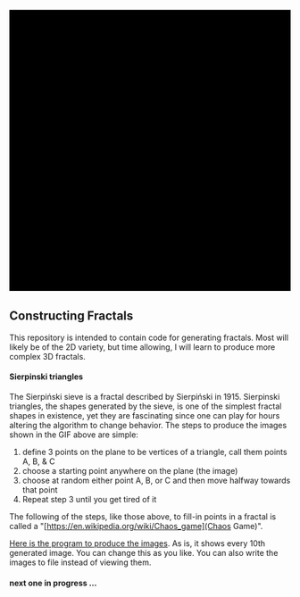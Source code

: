 ![alt text][image0]

[//]: # (Image References)
[image0]: ./images/s_triangle.gif
[image1]: ./images/s_triangle.png

## Constructing Fractals  
This repository is intended to contain code for generating fractals. Most will likely be of the 2D variety, but time allowing, I will learn to produce more complex 3D fractals.


#### Sierpinski triangles
The Sierpiński sieve is a fractal described by Sierpiński in 1915. Sierpinski triangles, the shapes generated by the sieve, is one of the simplest fractal shapes in existence, yet they are fascinating since one can play for hours altering the algorithm to change behavior. The steps to produce the images shown in the GIF above are simple:

1. define 3 points on the plane to be vertices of a triangle, call them points A, B, & C
2. choose a starting point anywhere on the plane (the image)
3. choose at random either point A, B, or C and then move halfway towards that point
4. Repeat step 3 until you get tired of it

The following of the steps, like those above, to fill-in points in a fractal is called a "[https://en.wikipedia.org/wiki/Chaos_game](Chaos Game)".

[Here is the program to produce the images](Sierpinski_triangle.py). As is, it shows every 10th generated image. You can change this as you like. You can also write the images to file instead of viewing them.

#### next one in progress ...  
